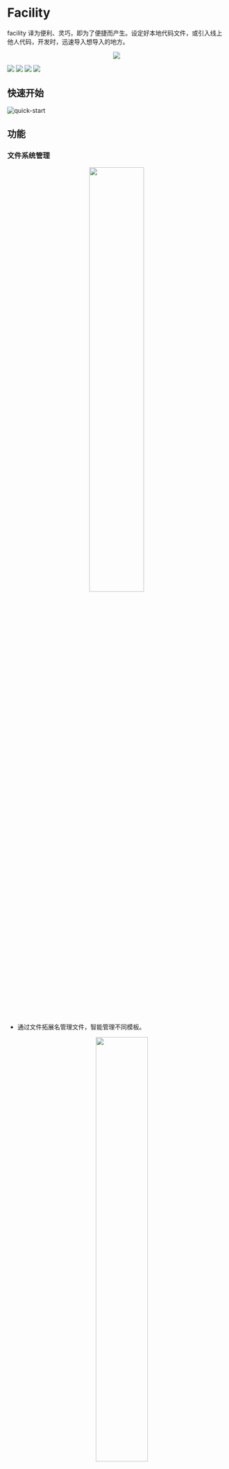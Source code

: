 # Facility

facility 译为便利、灵巧，即为了便捷而产生。设定好本地代码文件，或引入线上他人代码，开发时，迅速导入想导入的地方。

<p align="center">
    <img src="https://raw.githubusercontent.com/sillyy/facility/master/resources/icon.png"/>
</p>

[![](https://vsmarketplacebadge.apphb.com/version-short/sillyy.facility.svg)](https://marketplace.visualstudio.com/items?itemName=sillyy.facility)
[![](https://vsmarketplacebadge.apphb.com/downloads-short/sillyy.facility.svg)](https://marketplace.visualstudio.com/items?itemName=sillyy.facility)
[![](https://vsmarketplacebadge.apphb.com/rating-short/sillyy.facility.svg)](https://marketplace.visualstudio.com/items?itemName=sillyy.facility)
[![](https://github.com/sillyy/facility/blob/master/LICENSE)](https://img.shields.io/github/license/sillyy/facility.svg?style=flat-square)

## 快速开始

![quick-start](https://raw.githubusercontent.com/sillyy/facility/master/docs/fs.png/quick-start.gif)

## 功能

### 文件系统管理

<p align="center">
    <img src="https://raw.githubusercontent.com/sillyy/facility/master/docs/fs.png" width="50%" height="50%"/>
</p>

- 通过文件拓展名管理文件，智能管理不同模板。

  <p align="center">
      <img src="https://raw.githubusercontent.com/sillyy/facility/master/docs/folder_click.jpg" width="50%" height="50%"/>
  </p>

- 在 `Facility Explorer` 中**右键**文件夹, 可重命名、删除文件夹
  <p align="center">
      <img src="https://raw.githubusercontent.com/sillyy/facility/master/docs/file_click.jpg" width="50%" height="50%"/>
  </p>
- 在`Facility Explorer` 中**右键**文件, 可编辑、重命名、删除、插入文件

### 模板插入

<p align="center">
    <img src="https://raw.githubusercontent.com/sillyy/facility/master/docs/insert.jpg" width="50%" height="50%"/>
</p>
- 直接点击模板或者在`Facility Explorer` 中**右键**文件并选择插入，即可在当前编辑区光标处导入模板

### 模板上传

<p align="center">
    <img src="https://raw.githubusercontent.com/sillyy/facility/master/docs/show.jpg" width="50%" height="50%"/>
</p>
- 点击`Facility Explorer`右上角配置按钮，即可打开webview页面
<p align="center">
    <img src="https://raw.githubusercontent.com/sillyy/facility/master/docs/local.jpg"/>
</p>
- 本地资源，可通过点击或拖拽实现文件上传.

> 会根据文件后缀名导入文件夹中。

<p align="center">
    <img src="https://raw.githubusercontent.com/sillyy/facility/master/docs/online.jpg" />
</p>

- 网络资源(Beta)，可点击查看预览文件详情，亦可点击添加导入本地

## 更新日志

请参考[更新日志](https://github.com/sillyY/facility/blob/master/CHANGELOG.md)

## License

[MIT](https://github.com/sillyY/facility/blob/master/LICENSE) © sillyY
